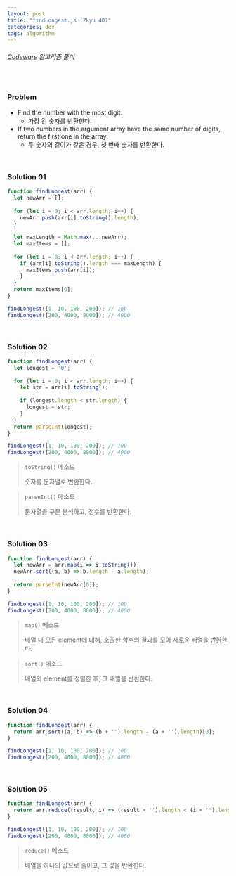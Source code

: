```yaml
---
layout: post
title: "findLongest.js (7kyu 40)"
categories: dev
tags: algorithm
---
```


###### [Codewars](https://www.codewars.com) 알고리즘 풀이

<br>

### Problem

- Find the number with the most digit.
  - 가장 긴 숫자를 반환한다.
- If two numbers in the argument array have the same number of digits, return the first one in the array.
  - 두 숫자의 길이가 같은 경우, 첫 번째 숫자를 반환한다.

<br>

### Solution 01

```js
function findLongest(arr) {
  let newArr = [];
  
  for (let i = 0; i < arr.length; i++) {
    newArr.push(arr[i].toString().length);
  }
  
  let maxLength = Math.max(...newArr);
  let maxItems = [];
  
  for (let i = 0; i < arr.length; i++) {
    if (arr[i].toString().length === maxLength) {
      maxItems.push(arr[i]);
    }
  }
  return maxItems[0];
}

findLongest([1, 10, 100, 200]);	// 100
findLongest([200, 4000, 8000]);	// 4000
```

<br>

### Solution 02

```js
function findLongest(arr) {
  let longest = '0';
  
  for (let i = 0; i < arr.length; i++) {
    let str = arr[i].toString();
    
    if (longest.length < str.length) {
      longest = str;
    }
  }
  return parseInt(longest);
}

findLongest([1, 10, 100, 200]);	// 100
findLongest([200, 4000, 8000]);	// 4000
```

> `toString()` 메소드
>
> 숫자를 문자열로 변환한다.

> `parseInt()` 메소드
>
> 문자열을 구문 분석하고, 정수를 반환한다.

<br>

### Solution 03

```js
function findLongest(arr) {
  let newArr = arr.map(i => i.toString());
  newArr.sort((a, b) => b.length - a.length);
  
  return parseInt(newArr[0]);
}

findLongest([1, 10, 100, 200]);	// 100
findLongest([200, 4000, 8000]);	// 4000
```

> `map()` 메소드
>
> 배열 내 모든 element에 대해, 호출한 함수의 결과를 모아 새로운 배열을 반환한다.

> `sort()` 메소드
>
> 배열의 element를 정렬한 후, 그 배열을 반환한다.

<br>

### Solution 04

```js
function findLongest(arr) {
  return arr.sort((a, b) => (b + '').length - (a + '').length)[0];
}

findLongest([1, 10, 100, 200]);	// 100
findLongest([200, 4000, 8000]);	// 4000
```

<br>

### Solution 05

```js
function findLongest(arr) {
  return arr.reduce((result, i) => (result + '').length < (i + '').length ? i : result);
}

findLongest([1, 10, 100, 200]);	// 100
findLongest([200, 4000, 8000]);	// 4000
```

> `reduce()` 메소드
>
> 배열을 하나의 값으로 줄이고, 그 값을 반환한다.

<br>